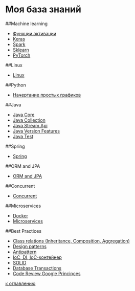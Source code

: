 # Моя база знаний

##Machine learning
+ [Функции активации](nn.md#Функции-активации)
+ [Keras](nn.md#Keras-regression)
+ [Spark](nn-spark.md)
+ [Sklearn](nn-sklearn.md)
+ [PyTorch](nn-pytorch.md)

##Linux
+ [Linux](linux.md)

##Python
+ [Начертание простых графиков](python.md#Plot)

##Java
+ [Java Core](java-core.md)
+ [Java Collection](java-collection.md)
+ [Java Stream Api](java-stream.md)
+ [Java Version Features](java-version-features.md)
+ [Java Test](java-test.md)

##Spring
+ [Spring](spring.md)

##ORM and JPA
+ [ORM and JPA](jpa.md)

##Concurrent
+ [Concurrent](concurrent.md)

##Microservices
+ [Docker](docker.md)
+ [Microservices](microservices.md)

##Best Practices
+ [Class relations (Inheritance, Composition, Aggregation)](class-relations.md)
+ [Design patterns](design-patterns.md)
+ [Antipattern](antipattern.md)
+ [IoC, DI, IoC-контейнер](theory.md#IoC,-DI,-IoC-контейнер)
+ [SOLID](theory.md#SOLID)
+ [Database Transactions](theory.md#Database-Transactions)
+ [Code Review Google Principces](theory.md#Code-Review-Google-Principces)

[к оглавлению](#Моя-база-знаний)
